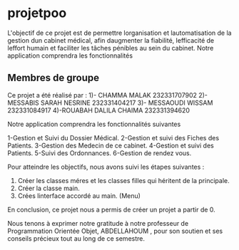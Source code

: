 # projetpoo

 L'objectif de ce projet est de permettre lorganisation et lautomatisation de la gestion dun cabinet
médical, afin daugmenter la fiabilité, lefficacité de leffort humain et faciliter les
tâches pénibles au sein du cabinet. Notre application comprendra les fonctionnalités

## Membres de groupe
Ce projet a été réalisé par :
1)- CHAMMA MALAK 232331707902
2)- MESSABIS SARAH NESRINE 232331404217
3)- MESSAOUDI WISSAM 232331084917
4)-ROUABAH DALILA CHAIMA 232331394620


Notre application comprendra les fonctionnalités suivantes 

1-Gestion et Suivi du Dossier Médical.
2-Gestion et suivi des Fiches des Patients.
3-Gestion des Medecin de ce cabinet.
4-Gestion et suivi des Patients.
5-Suivi des Ordonnances.
6-Gestion de rendez vous.

Pour atteindre les objectifs, nous avons suivi les étapes suivantes :
1. Créer les classes méres et les classes filles qui héritent de la principale.
2. Créer la classe main.
3. Crées linterface accordé au main. (Menu)


En conclusion, ce projet nous a permis de créer un projet a partir de 0.
 
Nous tenons à exprimer notre gratitude à notre professeur de Programmation Orientée Objet, ABDELLAHOUM , pour son soutien et ses conseils précieux tout au long de ce semestre.

